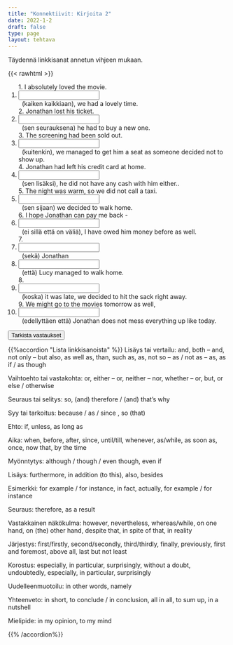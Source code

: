 ```yaml
---
title: "Konnektiivit: Kirjoita 2"
date: 2022-1-2
draft: false
type: page
layout: tehtava
---
```


Täydennä linkkisanat annetun vihjeen mukaan.

{{< rawhtml >}}
<link rel="stylesheet" type="text/css" href="/css/kirjoita1.css"/>
<div class="tehtava">
<form autocomplete="off">
  <ol>
  
<section>
1. I absolutely loved the movie. &nbsp;<li><input id="q1" type="text"/><span></span></li>&nbsp; (kaiken kaikkiaan), we had a lovely time. 
</section>
<section>
2. Jonathan lost his ticket. &nbsp;<li><input id="q2" type="text"/><span></span></li>&nbsp; (sen seurauksena) he had to buy a new one.
</section>
<section>
3. The screening had been sold out. &nbsp;<li><input id="q3" type="text"/><span></span></li>&nbsp; (kuitenkin), we managed to get him a seat as someone decided not to show up.
</section>
<section>
4. Jonathan had left his credit card at home. &nbsp;<li><input id="q4" type="text"/><span></span></li>&nbsp; (sen lisäksi), he did not have any cash with him either..
</section>
<section>
5. The night was warm, so we did not call a taxi. &nbsp;<li><input id="q5" type="text"/><span></span></li>&nbsp; (sen sijaan) we decided to walk home.
</section>
<section>
6. I hope Jonathan can pay me back - &nbsp;<li><input id="q6" type="text"/><span></span></li>&nbsp; (ei sillä että on väliä), I have owed him money before as well.
</section>
<section>
7. &nbsp;<li><input id="q7" type="text"/><span></span></li>&nbsp; (sekä) Jonathan  &nbsp;<li><input id="q8" type="text"/><span></span></li>&nbsp; (että) Lucy managed to walk home.
</section>
<section>
8. &nbsp;<li><input id="q9" type="text"/><span></span></li>&nbsp; (koska) it was late, we decided to hit the sack right away.
</section>
<section>
9. We might go to the movies tomorrow as well, &nbsp;<li><input id="q10" type="text"/><span></span></li>&nbsp; (edellyttäen että) Jonathan does not mess everything up like today.
  </ol>
  
<div id="buttonWrapper">
   <input type="submit" id="submit" value="Tarkista vastaukset" />
   </div>
</form>

</div>

<script>
var answers = {
  "q1": ["all in all"],
  "q2": ["as a result", "consequently"],
  "q3": ["still", "however", "nevertheless", "nonetheless"],
  "q4": ["besides", "on top of that", "in addition", "what's more", "moreover" "futhermore", "in addition to that"],
  "q5": ["instead"],
  "q6": ["not that it matters"],
  "q7": ["both"],
  "q8": ["and"],
  "q9": ["as", "since", "because"],
  "q10": ["provided that", "providing that"],
};

function markAnswers() {
  $("input[type='text']").each(function() {
    console.log($.inArray(this.value, answers[this.id]));
    if ($.inArray(this.value.toLowerCase().trim(), answers[this.id]) === -1) {
      $(this).parent()[0].setAttribute("class", "vaarin");
    } else {
      $(this).parent()[0].setAttribute("class", "oikein");
    }
  })
}

$("form").on("submit", function(e) {
  e.preventDefault();
  markAnswers();
});

const input = document.querySelector('.tehtava input');
const span = document.querySelector('.tehtava span');

document.querySelectorAll("input").forEach(elem => elem.addEventListener('input', function (event) {
    span.innerHTML = this.value.replace(/\s/g, '&nbsp;');
    this.style.width = span.offsetWidth + 'px';
}));

</script>
</rawhtml>

{{%accordion "Lista linkkisanoista" %}}
Lisäys tai vertailu:
and,
both – and,
not only – but also,
as well as,
than,
such as,
as,
not so – as / not as – as,
as if / as though

Vaihtoehto tai vastakohta:
or,
either – or,
neither – nor,
whether – or,
but,
or else / otherwise

Seuraus tai selitys:
so,
(and) therefore / (and) that’s why

Syy tai tarkoitus: 
because / as / since ,
so (that)

Ehto:
if,
unless,
as long as

Aika:
when,
before,
after,
since,
until/till,
whenever,
as/while,
as soon as,
once,
now that,
by the time

Myönntytys:
although / though / even though,
even if

Lisäys:
furthermore,
in addition (to this),
also,
besides

Esimerkki:
for example / for instance,
in fact,
actually,
for example / for instance

Seuraus:
therefore,
as a result

Vastakkainen näkökulma:
however,
nevertheless,
whereas/while,
on one hand,
on (the) other hand,
despite that,
in spite of that,
in reality

Järjestys:
first/firstly,
second/secondly,
third/thirdly,
finally,
previously,
first and foremost,
above all,
last but not least

Korostus:
especially,
in particular,
surprisingly,
without a doubt,
undoubtedly,
especially,
in particular,
surprisingly

Uudelleenmuotoilu:
in other words,
namely

Yhteenveto:
in short,
to conclude / in conclusion,
all in all,
to sum up,
in a nutshell

Mielipide:
in my opinion,
to my mind

{{% /accordion%}}